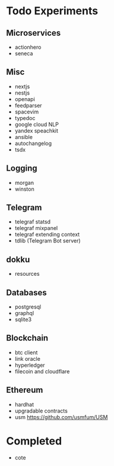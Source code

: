 # Todo Experiments

## Microservices

- actionhero
- seneca

## Misc

- nextjs
- nestjs
- openapi
- feedparser
- spacevim
- typedoc
- google cloud NLP
- yandex speachkit
- ansible
- autochangelog
- tsdx

## Logging

- morgan
- winston

## Telegram

- telegraf statsd
- telegraf mixpanel
- telegraf extending context
- tdlib (Telegram Bot server)

## dokku

- resources

## Databases

- postgresql
- graphql
- sqlite3

## Blockchain

- btc client
- link oracle
- hyperledger
- filecoin and cloudflare

## Ethereum

- hardhat
- upgradable contracts
- usm https://github.com/usmfum/USM

# Completed

- cote
